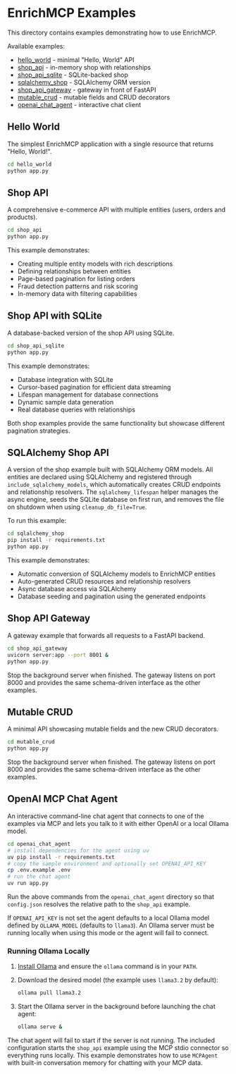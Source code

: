 # EnrichMCP Examples

This directory contains examples demonstrating how to use EnrichMCP.

Available examples:

- [hello_world](hello_world) - minimal "Hello, World" API
- [shop_api](shop_api) - in-memory shop with relationships
- [shop_api_sqlite](shop_api_sqlite) - SQLite-backed shop
- [sqlalchemy_shop](sqlalchemy_shop) - SQLAlchemy ORM version
- [shop_api_gateway](shop_api_gateway) - gateway in front of FastAPI
- [mutable_crud](mutable_crud) - mutable fields and CRUD decorators
- [openai_chat_agent](openai_chat_agent) - interactive chat client

## Hello World

The simplest EnrichMCP application with a single resource that returns "Hello, World!".

```bash
cd hello_world
python app.py
```

## Shop API

A comprehensive e-commerce API with multiple entities (users, orders and products).

```bash
cd shop_api
python app.py
```

This example demonstrates:
- Creating multiple entity models with rich descriptions
- Defining relationships between entities
- Page-based pagination for listing orders
- Fraud detection patterns and risk scoring
- In-memory data with filtering capabilities

## Shop API with SQLite

A database-backed version of the shop API using SQLite.

```bash
cd shop_api_sqlite
python app.py
```

This example demonstrates:
- Database integration with SQLite
- Cursor-based pagination for efficient data streaming
- Lifespan management for database connections
- Dynamic sample data generation
- Real database queries with relationships

Both shop examples provide the same functionality but showcase different pagination strategies.

## SQLAlchemy Shop API

A version of the shop example built with SQLAlchemy ORM models. All entities are
declared using SQLAlchemy and registered through `include_sqlalchemy_models`,
which automatically creates CRUD endpoints and relationship resolvers. The
`sqlalchemy_lifespan` helper manages the async engine, seeds the SQLite
database on first run, and removes the file on shutdown when using
`cleanup_db_file=True`.

To run this example:

```bash
cd sqlalchemy_shop
pip install -r requirements.txt
python app.py
```

This example demonstrates:
- Automatic conversion of SQLAlchemy models to EnrichMCP entities
- Auto-generated CRUD resources and relationship resolvers
- Async database access via SQLAlchemy
- Database seeding and pagination using the generated endpoints

## Shop API Gateway

A gateway example that forwards all requests to a FastAPI backend.

```bash
cd shop_api_gateway
uvicorn server:app --port 8001 &
python app.py
```

Stop the background server when finished. The gateway listens on port 8000 and
provides the same schema-driven interface as the other examples.

## Mutable CRUD

A minimal API showcasing mutable fields and the new CRUD decorators.

```bash
cd mutable_crud
python app.py
```

Stop the background server when finished. The gateway listens on port 8000 and provides the same schema-driven interface as the other examples.

## OpenAI MCP Chat Agent

An interactive command-line chat agent that connects to one of the examples
via MCP and lets you talk to it with either OpenAI or a local Ollama model.

```bash
cd openai_chat_agent
# install dependencies for the agent using uv
uv pip install -r requirements.txt
# copy the sample environment and optionally set OPENAI_API_KEY
cp .env.example .env
# run the chat agent
uv run app.py
```

Run the above commands from the `openai_chat_agent` directory so that
`config.json` resolves the relative path to the `shop_api` example.

If `OPENAI_API_KEY` is not set the agent defaults to a local Ollama model defined
by `OLLAMA_MODEL` (defaults to `llama3`).
An Ollama server must be running locally when using this mode or the
agent will fail to connect.

### Running Ollama Locally

1. [Install Ollama](https://ollama.com) and ensure the `ollama` command is in
   your `PATH`.
2. Download the desired model (the example uses `llama3.2` by default):

   ```bash
   ollama pull llama3.2
   ```

3. Start the Ollama server in the background before launching the chat agent:

   ```bash
   ollama serve &
   ```

The chat agent will fail to start if the server is not running.
The included configuration starts the `shop_api` example using the MCP
stdio connector so everything runs locally.
This example demonstrates how to use `MCPAgent` with built-in conversation
memory for chatting with your MCP data.
